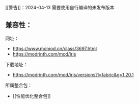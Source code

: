 [[警告]]：2024-04-13 需要使用自行编译的未发布版本

兼容性：
- 

网址：
- https://www.mcmod.cn/class/3697.html
- https://modrinth.com/mod/iris

下载地址：
- https://modrinth.com/mod/iris/versions?l=fabric&g=1.20.1

所属整合包：
- [[性能优化整合包]]